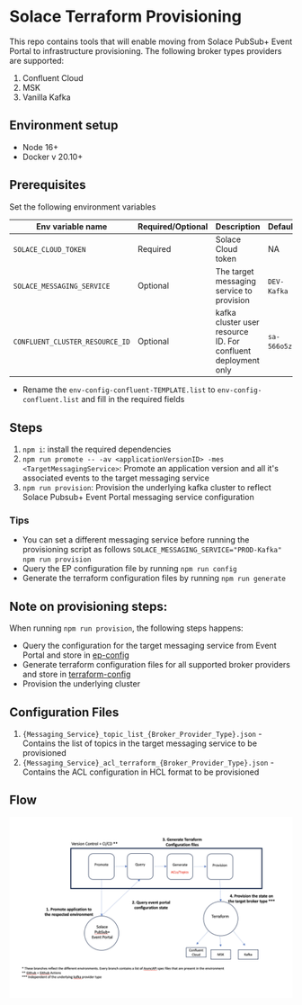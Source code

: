 # Solace Terraform Provisioning

This repo contains tools that will enable moving from Solace PubSub+ Event Portal to infrastructure provisioning. The following broker types providers are supported:

1. Confluent Cloud
1. MSK 
1. Vanilla Kafka

## Environment setup

- Node 16+
- Docker v 20.10+

## Prerequisites

Set the following environment variables

| Env variable name  | Required/Optional | Description | Default |
| ------------- | ------------- | ------------- | ------------- |
| `SOLACE_CLOUD_TOKEN`  | Required  | Solace Cloud token | NA |
| `SOLACE_MESSAGING_SERVICE`  | Optional  | The target messaging service to provision | `DEV-Kafka` |
| `CONFLUENT_CLUSTER_RESOURCE_ID`  | Optional  | kafka cluster user resource ID. For confluent deployment only | `sa-566o5z` |

- Rename the `env-config-confluent-TEMPLATE.list` to `env-config-confluent.list` and fill in the required fields

## Steps
1. `npm i`: install the required dependencies
1. `npm run promote -- -av <applicationVersionID> -mes <TargetMessagingService>`: Promote an application version and all it's associated events to the target messaging service
1. `npm run provision`: Provision the underlying kafka cluster to reflect Solace Pubsub+ Event Portal messaging service configuration

### Tips 

- You can set a different messaging service before running the provisioning script as follows
`SOLACE_MESSAGING_SERVICE="PROD-Kafka" npm run provision`
- Query the EP configuration file by running `npm run config`
- Generate the terraform configuration files by running `npm run generate`

## Note on provisioning steps:
When running `npm run provision`, the following steps happens:
- Query the configuration for the target messaging service from Event Portal and store in [ep-config](./ep-config)
- Generate terraform configuration files for all supported broker providers and store in [terraform-config](./terraform-config)
- Provision the underlying cluster

## Configuration Files

1. `{Messaging_Service}_topic_list_{Broker_Provider_Type}.json` - Contains the list of topics in the target messaging service to be provisioned 
1. `{Messaging_Service}_acl_terraform_{Broker_Provider_Type}.json` - Contains the ACL configuration in HCL format to be provisioned

## Flow
![flow](./flow.png)
